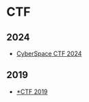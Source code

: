 # CTF

## 2024

- [CyberSpace CTF 2024](./CyberSpace%20CTF/2024)

## 2019

- [*CTF 2019](./starCTF/2019)
